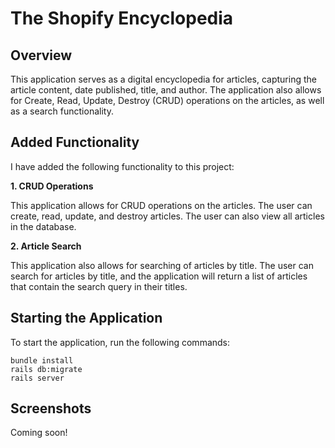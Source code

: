 # The Shopify Encyclopedia

## Overview

This application serves as a digital encyclopedia for articles, capturing the article content, date published, title, and author. The application also allows for Create, Read, Update, Destroy (CRUD) operations on the articles, as well as a search functionality.

## Added Functionality

I have added the following functionality to this project:

 **1. CRUD Operations**

This application allows for CRUD operations on the articles. The user can create, read, update, and destroy articles. The user can also view all articles in the database.

 **2. Article Search**
 
This application also allows for searching of articles by title. The user can search for articles by title, and the application will return a list of articles that contain the search query in their titles.

## Starting the Application

To start the application, run the following commands:

```
bundle install
rails db:migrate
rails server
```


## Screenshots

Coming soon!